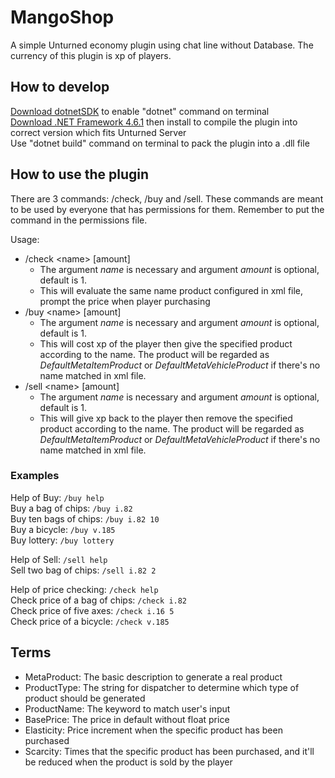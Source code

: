 # MangoShop
A simple Unturned economy plugin using chat line without Database. The currency of this plugin is xp of players.
## How to develop
[Download dotnetSDK](https://dotnet.microsoft.com/en-us/download) to enable "dotnet" command on terminal  
[Download .NET Framework 4.6.1](https://www.microsoft.com/en-us/download/details.aspx?id=49978) then install to compile the plugin into correct version which fits Unturned Server  
Use "dotnet build" command on terminal to pack the plugin into a .dll file  

## How to use the plugin
There are 3 commands: /check, /buy and /sell. These commands are meant to be used by everyone that has permissions for them. Remember to put the command in the permissions file.  

Usage:  
- /check \<name\> [amount]
    - The argument _name_ is necessary and argument _amount_ is optional, default is 1.
    - This will evaluate the same name product configured in xml file, prompt the price when player purchasing
- /buy \<name\> [amount]
    - The argument _name_ is necessary and argument _amount_ is optional, default is 1.
    - This will cost xp of the player then give the specified product according to the name. The product will be regarded as _DefaultMetaItemProduct_ or _DefaultMetaVehicleProduct_ if there's no name matched in xml file.
- /sell \<name\> [amount]
    - The argument _name_ is necessary and argument _amount_ is optional, default is 1.
    - This will give xp back to the player then remove the specified product according to the name. The product will be regarded as _DefaultMetaItemProduct_ or _DefaultMetaVehicleProduct_ if there's no name matched in xml file.

### Examples
Help of Buy: `/buy help`  
Buy a bag of chips: `/buy i.82`  
Buy ten bags of chips: `/buy i.82 10`  
Buy a bicycle: `/buy v.185`  
Buy lottery: `/buy lottery`  

Help of Sell: `/sell help`  
Sell two bag of chips: `/sell i.82 2`  

Help of price checking: `/check help`  
Check price of a bag of chips: `/check i.82`  
Check price of five axes: `/check i.16 5`  
Check price of a bicycle: `/check v.185`  

## Terms
- MetaProduct: The basic description to generate a real product
- ProductType: The string for dispatcher to determine which type of product should be generated
- ProductName: The keyword to match user's input
- BasePrice: The price in default without float price
- Elasticity: Price increment when the specific product has been purchased
- Scarcity: Times that the specific product has been purchased, and it'll be reduced when the product is sold by the player